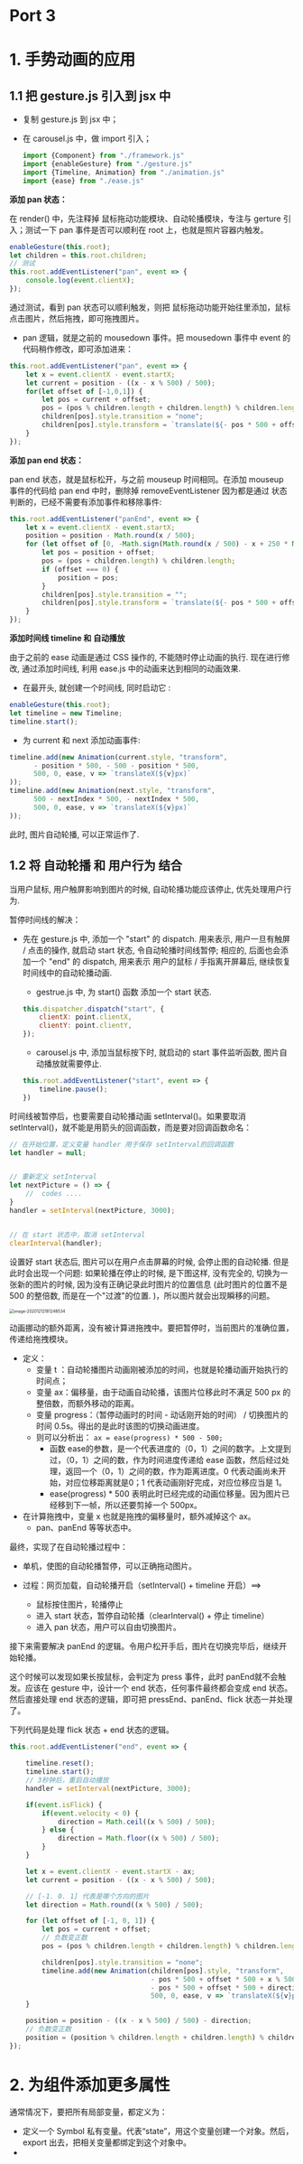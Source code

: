 # Port 3

# 1. 手势动画的应用

## 1.1 把 gesture.js 引入到 jsx 中

- 复制 gesture.js 到 jsx 中；

- 在 carousel.js 中，做 import 引入；

  ```jsx
  import {Component} from "./framework.js"
  import {enableGesture} from "./gesture.js"
  import {Timeline, Animation} from "./animation.js"
  import {ease} from "./ease.js"
  ```

**添加 pan 状态：**

在 render() 中，先注释掉 鼠标拖动功能模块、自动轮播模块，专注与 gerture 引入；测试一下 pan 事件是否可以顺利在 root 上，也就是照片容器内触发。

```jsx
enableGesture(this.root);
let children = this.root.children;
// 测试
this.root.addEventListener("pan", event => {
    console.log(event.clientX);
});
```

通过测试，看到 pan 状态可以顺利触发，则把 鼠标拖动功能开始往里添加，鼠标点击图片，然后拖拽，即可拖拽图片。

- pan 逻辑，就是之前的 mousedown 事件。把 mousedown 事件中 event 的代码稍作修改，即可添加进来：

```jsx
this.root.addEventListener("pan", event => {
    let x = event.clientX - event.startX;
    let current = position - ((x - x % 500) / 500);
    for(let offset of [-1,0,1]) {
        let pos = current + offset;
        pos = (pos % children.length + children.length) % children.length;
        children[pos].style.transition = "none";
        children[pos].style.transform = `translate(${- pos * 500 + offset * 500 + x % 500}px)`;
    }
});
```

**添加 pan end 状态：**

pan end 状态，就是鼠标松开，与之前 mouseup 时间相同。在添加 mouseup 事件的代码给 pan end 中时，删除掉 removeEventListener 因为都是通过 状态判断的，已经不需要有添加事件和移除事件: 

```jsx
this.root.addEventListener("panEnd", event => {
    let x = event.clientX - event.startX;
    position = position - Math.round(x / 500);
    for (let offset of [0, -Math.sign(Math.round(x / 500) - x + 250 * Math.sign(x))]) {
        let pos = position + offset;
        pos = (pos + children.length) % children.length;
        if (offset === 0) {
            position = pos;
        }
        children[pos].style.transition = "";
        children[pos].style.transform = `translate(${- pos * 500 + offset * 500}px)`;
    }
});
```

**添加时间线 timeline 和  自动播放**

由于之前的 ease 动画是通过 CSS 操作的, 不能随时停止动画的执行. 现在进行修改, 通过添加时间线, 利用 ease.js 中的动画来达到相同的动画效果. 

- 在最开头, 就创建一个时间线, 同时启动它 :

```jsx
enableGesture(this.root);
let timeline = new Timeline;
timeline.start();
```

- 为 current 和 next 添加动画事件:

```jsx
timeline.add(new Animation(current.style, "transform", 
      - position * 500, - 500 - position * 500, 
      500, 0, ease, v => `translateX(${v}px)`
));
timeline.add(new Animation(next.style, "transform", 
      500 - nextIndex * 500, - nextIndex * 500,
      500, 0, ease, v => `translateX(${v}px)`
));
```

此时, 图片自动轮播, 可以正常运作了.



## 1.2 将 自动轮播 和 用户行为 结合

当用户鼠标, 用户触屏影响到图片的时候, 自动轮播功能应该停止, 优先处理用户行为. 

暂停时间线的解决：

- 先在 gesture.js 中, 添加一个 "start" 的 dispatch. 用来表示, 用户一旦有触屏 / 点击的操作, 就启动 start 状态, 令自动轮播时间线暂停; 相应的, 后面也会添加一个 "end" 的 dispatch, 用来表示 用户的鼠标 / 手指离开屏幕后, 继续恢复 时间线中的自动轮播动画. 

  -  gestrue.js 中, 为 start() 函数 添加一个 start 状态.

  ```jsx
  this.dispatcher.dispatch("start", {
      clientX: point.clientX,
      clientY: point.clientY,
  });
  ```

  - carousel.js 中, 添加当鼠标按下时, 就启动的 start 事件监听函数, 图片自动播放就需要停止. 

  ```jsx
  this.root.addEventListener("start", event => {
      timeline.pause();
  })
  ```



时间线被暂停后，也要需要自动轮播动画 setInterval()。如果要取消 setInterval()，就不能是用箭头的回调函数，而是要对回调函数命名：

```jsx
// 在开始位置，定义变量 handler 用于保存 setInterval的回调函数
let handler = null;


// 重新定义 setInterval
let nextPicture = () => {
 	//  codes ....
}
handler = setInterval(nextPicture, 3000);


// 在 start 状态中，取消 setInterval
clearInterval(handler);
```



设置好 start 状态后, 图片可以在用户点击屏幕的时候, 会停止图的自动轮播. 但是此时会出现一个问题: 如果轮播在停止的时候, 是下图这样, 没有完全的, 切换为一张新的图片的时候, 因为没有正确记录此时图片的位置信息 (此时图片的位置不是 500 的整倍数, 而是在一个"过渡"的位置. )，所以图片就会出现瞬移的问题。

<img src="../../CSS/winterCSS/source/image-20201212181248534.png" alt="image-20201212181248534" style="zoom:50%;" />

动画挪动的额外距离，没有被计算进拖拽中。要把暂停时，当前图片的准确位置，传递给拖拽模块。

- 定义：
  - 变量 t ：自动轮播图片动画刚被添加的时间，也就是轮播动画开始执行的时间点；
  - 变量 ax：偏移量，由于动画自动轮播，该图片位移此时不满足 500 px 的整倍数，而额外移动的距离。
  - 变量 progress：（暂停动画时的时间 - 动话刚开始的时间） / 切换图片的时间 0.5s。得出的是此时该图的切换动画进度。
  - 则可以分析出： `ax = ease(progress) * 500 - 500;`
    - 函数 ease的参数，是一个代表进度的（0，1）之间的数字。上文提到过，（0，1）之间的数，作为时间进度传递给 ease 函数，然后经过处理，返回一个（0，1）之间的数，作为距离进度。0 代表动画尚未开始，对应位移距离就是0；1 代表动画刚好完成，对应位移应当是 1。
    - ease(progress) * 500 表明此时已经完成的动画位移量。因为图片已经移到下一帧，所以还要剪掉一个 500px。
- 在计算拖拽中，变量 x 也就是拖拽的偏移量时，额外减掉这个 ax。 
  - pan、panEnd 等等状态中。

最终，实现了在自动轮播过程中：

- 单机，使图的自动轮播暂停，可以正确拖动图片。

- 过程：网页加载，自动轮播开启（setInterval() + timeline 开启）==>
  -  鼠标按住图片，轮播停止
    - 进入 start 状态，暂停自动轮播（clearInterval() + 停止 timeline）
    - 进入 pan 状态，用户可以自由切换图片。



接下来需要解决 panEnd 的逻辑。令用户松开手后，图片在切换完毕后，继续开始轮播。

这个时候可以发现如果长按鼠标，会判定为 press 事件，此时 panEnd就不会触发。应该在 gesture 中，设计一个 end 状态，任何事件最终都会变成 end 状态。然后直接处理 end 状态的逻辑，即可把 pressEnd、panEnd、flick 状态一并处理了。

下列代码是处理 flick 状态 + end 状态的逻辑。 

```jsx
this.root.addEventListener("end", event => {
            
    timeline.reset();
    timeline.start();
    // 3秒钟后，重启自动播放
    handler = setInterval(nextPicture, 3000);

    if(event.isFlick) {
        if(event.velocity < 0) {
            direction = Math.ceil((x % 500) / 500);
        } else {
            direction = Math.floor((x % 500) / 500);
        }
    }

    let x = event.clientX - event.startX - ax;
    let current = position - ((x - x % 500) / 500);

    // [-1. 0. 1] 代表是哪个方向的图片
    let direction = Math.round((x % 500) / 500);

    for (let offset of [-1, 0, 1]) {
        let pos = current + offset;
        // 负数变正数
        pos = (pos % children.length + children.length) % children.length;

        children[pos].style.transition = "none";
        timeline.add(new Animation(children[pos].style, "transform", 
                                   - pos * 500 + offset * 500 + x % 500, 
                                   - pos * 500 + offset * 500 + direction * 500, 
                                   500, 0, ease, v => `translateX(${v}px)`));
    }

    position = position - ((x - x % 500) / 500) - direction;
    // 负数变正数
    position = (position % children.length + children.length) % children.length;
});
```



# 2. 为组件添加更多属性

通常情况下，要把所有局部变量，都定义为：

- 定义一个 Symbol 私有变量。代表“state”，用这个变量创建一个对象。然后，export 出去，把相关变量都绑定到这个对象中。
-  

































